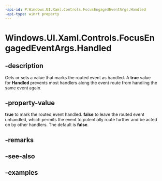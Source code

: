 ```yaml
---
-api-id: P:Windows.UI.Xaml.Controls.FocusEngagedEventArgs.Handled
-api-type: winrt property
---
```


<!-- Property syntax.
public bool Handled { get;  set; }
-->

# Windows.UI.Xaml.Controls.FocusEngagedEventArgs.Handled

## -description
Gets or sets a value that marks the routed event as handled. A **true** value for **Handled** prevents most handlers along the event route from handling the same event again.


## -property-value
**true** to mark the routed event handled. **false** to leave the routed event unhandled, which permits the event to potentially route further and be acted on by other handlers. The default is **false**.

## -remarks

## -see-also

## -examples

